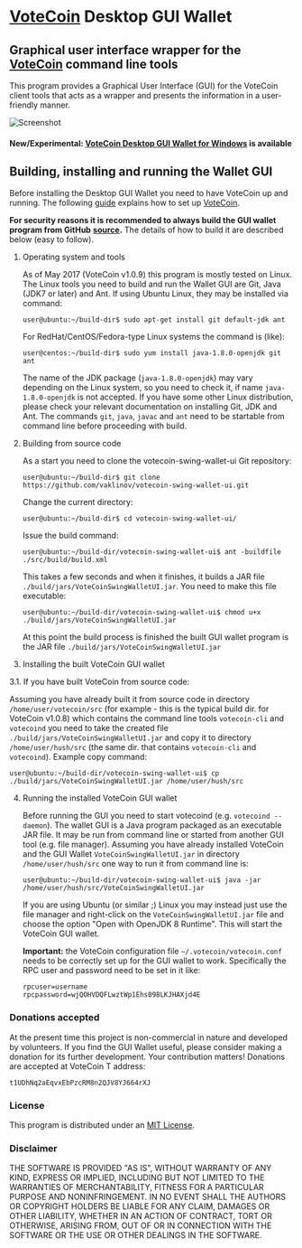 # [VoteCoin](https://www.votecoin.site/) Desktop GUI Wallet

## Graphical user interface wrapper for the [VoteCoin](https://www.votecoin.site/) command line tools

This program provides a Graphical User Interface (GUI) for the VoteCoin client tools that acts as a wrapper and presents the information in a user-friendly manner.

![Screenshot](docs/VoteCoinWallet.png "Main Window")

#### New/Experimental: [VoteCoin Desktop GUI Wallet for Windows](https://github.com/vaklinov/votecoin-swing-wallet-ui/blob/master/docs/Release_0.68.6.md) is available


## Building, installing and running the Wallet GUI

Before installing the Desktop GUI Wallet you need to have VoteCoin up and running. The following [guide](https://github.com/MyHush/hush/blob/master/README.md) explains how to set up [VoteCoin](https://www.votecoin.site/). 

**For security reasons it is recommended to always build the GUI wallet program from GitHub**
**[source](https://github.com/vaklinov/votecoin-swing-wallet-ui/archive/master.zip).**
The details of how to build it are described below (easy to follow). 

1. Operating system and tools

   As of May 2017 (VoteCoin v1.0.9) this program is mostly tested on Linux. The Linux tools you need 
   to build and run the Wallet GUI are Git, Java (JDK7 or later) and Ant. If using Ubuntu Linux, 
   they may be installed via command: 
   ```
   user@ubuntu:~/build-dir$ sudo apt-get install git default-jdk ant
   ``` 
   For RedHat/CentOS/Fedora-type Linux systems the command is (like):
   ```
   user@centos:~/build-dir$ sudo yum install java-1.8.0-openjdk git ant 
   ```
   The name of the JDK package (`java-1.8.0-openjdk`) may vary depending on the Linux system, so you need to
   check it, if name `java-1.8.0-openjdk` is not accepted.
   If you have some other Linux distribution, please check your relevant documentation on installing Git, 
   JDK and Ant. The commands `git`, `java`, `javac` and `ant` need to be startable from command line 
   before proceeding with build.

2. Building from source code

   As a start you need to clone the votecoin-swing-wallet-ui Git repository:
   ```
   user@ubuntu:~/build-dir$ git clone https://github.com/vaklinov/votecoin-swing-wallet-ui.git
   ```
   Change the current directory:
   ```
   user@ubuntu:~/build-dir$ cd votecoin-swing-wallet-ui/
   ```
   Issue the build command:
   ```
   user@ubuntu:~/build-dir/votecoin-swing-wallet-ui$ ant -buildfile ./src/build/build.xml
   ```
   This takes a few seconds and when it finishes, it builds a JAR file `./build/jars/VoteCoinSwingWalletUI.jar`. 
   You need to make this file executable:
   ```
   user@ubuntu:~/build-dir/votecoin-swing-wallet-ui$ chmod u+x ./build/jars/VoteCoinSwingWalletUI.jar
   ```
   At this point the build process is finished the built GUI wallet program is the JAR 
   file `./build/jars/VoteCoinSwingWalletUI.jar`

3. Installing the built VoteCoin GUI wallet

  3.1. If you have built VoteCoin from source code:

   Assuming you have already built it from source code in directory `/home/user/votecoin/src` (for 
   example - this is the typical build dir. for VoteCoin v1.0.8) which contains the command line tools `votecoin-cli` 
   and `votecoind` you need to take the created file `./build/jars/VoteCoinSwingWalletUI.jar` and copy it 
   to directory `/home/user/hush/src` (the same dir. that contains `votecoin-cli` and `votecoind`). Example copy command:
   ```
   user@ubuntu:~/build-dir/votecoin-swing-wallet-ui$ cp ./build/jars/VoteCoinSwingWalletUI.jar /home/user/hush/src    
   ```

4. Running the installed VoteCoin GUI wallet

   Before running the GUI you need to start votecoind (e.g. `votecoind --daemon`). The wallet GUI is a Java program packaged 
   as an executable JAR file. It may be run from command line or started from another GUI tool (e.g. file manager). 
   Assuming you have already installed VoteCoin and the GUI Wallet `VoteCoinSwingWalletUI.jar` in 
   directory `/home/user/hush/src` one way to run it from command line is:
   ```
   user@ubuntu:~/build-dir/votecoin-swing-wallet-ui$ java -jar /home/user/hush/src/VoteCoinSwingWalletUI.jar
   ```
   If you are using Ubuntu (or similar ;) Linux you may instead just use the file manager and 
   right-click on the `VoteCoinSwingWalletUI.jar` file and choose the option "Open with OpenJDK 8 Runtime". 
   This will start the VoteCoin GUI wallet.
   
   **Important:** the VoteCoin configuration file `~/.votecoin/votecoin.conf` needs to be correctly set up for the GUI
    wallet to work. Specifically the RPC user and password need to be set in it like:
    ```
    rpcuser=username
    rpcpassword=wjQOHVDQFLwztWp1Ehs098LKJHAXjd4E
    
    ``` 

### Donations accepted
At the present time this project is non-commercial in nature and developed by volunteers. If you find the GUI
Wallet useful, please consider making a donation for its further development. Your contribution matters! Donations 
are accepted at VoteCoin T address:
```
t1UDhNq2aEqvxEbPzcRM8n2QJV8YJ664rXJ
```

### License
This program is distributed under an [MIT License](https://github.com/vaklinov/votecoin-swing-wallet-ui/raw/master/LICENSE).

### Disclaimer

THE SOFTWARE IS PROVIDED "AS IS", WITHOUT WARRANTY OF ANY KIND, EXPRESS OR
IMPLIED, INCLUDING BUT NOT LIMITED TO THE WARRANTIES OF MERCHANTABILITY,
FITNESS FOR A PARTICULAR PURPOSE AND NONINFRINGEMENT. IN NO EVENT SHALL THE
AUTHORS OR COPYRIGHT HOLDERS BE LIABLE FOR ANY CLAIM, DAMAGES OR OTHER
LIABILITY, WHETHER IN AN ACTION OF CONTRACT, TORT OR OTHERWISE, ARISING FROM,
OUT OF OR IN CONNECTION WITH THE SOFTWARE OR THE USE OR OTHER DEALINGS IN THE
SOFTWARE.
